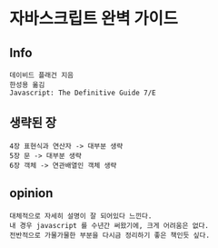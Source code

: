 # 자바스크립트 완벽 가이드

## Info

```
데이비드 플래건 지음
한성용 옮김
Javascript: The Definitive Guide 7/E
```

## 생략된 장

```
4장 표현식과 연산자 -> 대부분 생략
5장 문 -> 대부분 생략
6장 객체 -> 연관배열인 객체 생략
```

## opinion

```
대체적으로 자세히 설명이 잘 되어있다 느낀다.
내 경우 javascript 를 수년간 써왔기에, 크게 어려움은 없다.
전반적으로 가물가물한 부분을 다시금 정리하기 좋은 책인듯 싶다.
```
